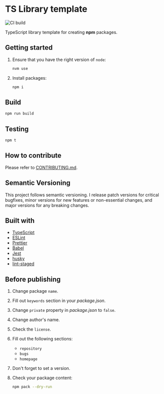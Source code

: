 # TS Library template

![CI build](https://github.com/ink8bit/ts-lib-template/workflows/Node.js%20CI/badge.svg)

TypeScript library template for creating **npm** packages.

## Getting started

1. Ensure that you have the right version of `node`:

   ```sh
   nvm use
   ```

2. Install packages:

   ```sh
   npm i
   ```

## Build

```sh
npm run build
```

## Testing

```sh
npm t
```

## How to contribute

Please refer to [CONTRIBUTING.md](/.github/CONTRIBUTING.md).

## Semantic Versioning

This project follows semantic versioning. I release patch versions for critical bugfixes, minor versions for new features or non-essential changes, and major versions for any breaking changes.

## Built with

- [TypeScript](https://www.typescriptlang.org/)
- [ESLint](https://eslint.org/)
- [Prettier](https://prettier.io/)
- [Babel](https://babeljs.io/)
- [Jest](https://jestjs.io/)
- [husky](https://github.com/typicode/husky)
- [lint-staged](https://github.com/okonet/lint-staged)

## Before publishing

1. Change package `name`.
2. Fill out `keywords` section in your _package.json_.
3. Change `private` property in _package.json_ to `false`.
4. Change author's name.
5. Check the `license`.
6. Fill out the following sections:

   - `repository`
   - `bugs`
   - `homepage`

7. Don't forget to set a version.
8. Check your package content:

   ```sh
   npm pack --dry-run
   ```
